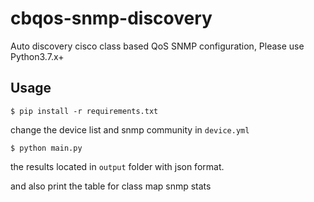 # cbqos-snmp-discovery

Auto discovery cisco class based QoS SNMP configuration, Please use Python3.7.x+

## Usage

```
$ pip install -r requirements.txt
```

change the device list and snmp community in `device.yml`

```
$ python main.py
```

the results located in `output` folder with json format.

and also print the table for class map snmp stats
